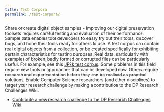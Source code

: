 ```yaml
---
title: Test Corpora
permalink: /test-corpora/
---
```


Share or create digital object samples - Improving our digital preservation toolsets requires careful testing and evaluation of their performance. Sample data enables tool developers to easily try out their tools, discover bugs, and hone their tools ready for others to use. A test corpus can contain real digital objects from a collection, or be created specifically for exhibiting certain characteristics for testing purposes. Real data, particularly with examples of broken, badly formed or corrupted files can be particularly useful. For example, see this [JP2k test corpus](https://github.com/openplanets/format-corpus/tree/master/jp2k-test).
Some problems in this field require new tools or approaches that can be developed now. Others require research and experimentation before they can be realised as practical solutions. Enable Computer Science researchers (and other disciplines) to target your research challenge by making a contribution to the DP Research Challenges Wiki.
* [Contribute a new research challenge to the DP Research Challenges Wiki.](http://sokrates.ifs.tuwien.ac.at/wiki/index.php/Main_Page)
